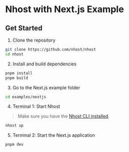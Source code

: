 # Nhost with Next.js Example

## Get Started

1. Clone the repository

```sh
git clone https://github.com/nhost/nhost
cd nhost
```

2. Install and build dependencies

```sh
pnpm install
pnpm build
```

3. Go to the Next.js example folder

```sh
cd examples/nextjs
```

4. Terminal 1: Start Nhost

> Make sure you have the [Nhost CLI installed](https://docs.nhost.io/platform/cli/local-development).

```sh
nhost up
```

5. Terminal 2: Start the Next.js application

```sh
pnpm dev
```
